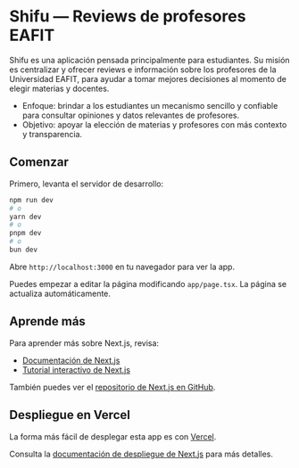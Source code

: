 # Shifu — Reviews de profesores EAFIT

Shifu es una aplicación pensada principalmente para estudiantes. Su misión es centralizar y ofrecer reviews e información sobre los profesores de la Universidad EAFIT, para ayudar a tomar mejores decisiones al momento de elegir materias y docentes.

- Enfoque: brindar a los estudiantes un mecanismo sencillo y confiable para consultar opiniones y datos relevantes de profesores.
- Objetivo: apoyar la elección de materias y profesores con más contexto y transparencia.

## Comenzar

Primero, levanta el servidor de desarrollo:

```bash
npm run dev
# o
yarn dev
# o
pnpm dev
# o
bun dev
```

Abre `http://localhost:3000` en tu navegador para ver la app.

Puedes empezar a editar la página modificando `app/page.tsx`. La página se actualiza automáticamente.

## Aprende más

Para aprender más sobre Next.js, revisa:

- [Documentación de Next.js](https://nextjs.org/docs)
- [Tutorial interactivo de Next.js](https://nextjs.org/learn)

También puedes ver el [repositorio de Next.js en GitHub](https://github.com/vercel/next.js).

## Despliegue en Vercel

La forma más fácil de desplegar esta app es con [Vercel](https://vercel.com/new?utm_medium=default-template&filter=next.js&utm_source=create-next-app&utm_campaign=create-next-app-readme).

Consulta la [documentación de despliegue de Next.js](https://nextjs.org/docs/app/building-your-application/deploying) para más detalles.

